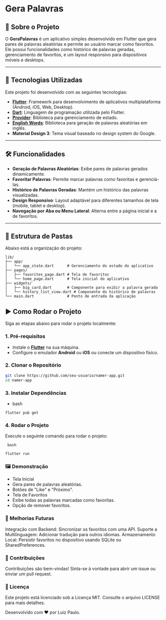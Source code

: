 # Gera Palavras

## 📝 Sobre o Projeto

O **GeraPalavras** é um aplicativo simples desenvolvido em Flutter que gera pares de palavras aleatórias e permite ao usuário marcar como favoritos. Ele possui funcionalidades como histórico de palavras geradas, gerenciamento de favoritos, e um layout responsivo para dispositivos móveis e desktops.

---

## 🚀 Tecnologias Utilizadas

Este projeto foi desenvolvido com as seguintes tecnologias:

- **[Flutter](https://flutter.dev/)**: Framework para desenvolvimento de aplicativos multiplataforma (Android, iOS, Web, Desktop).
- **[Dart](https://dart.dev/)**: Linguagem de programação utilizada pelo Flutter.
- **[Provider](https://pub.dev/packages/provider)**: Biblioteca para gerenciamento de estado.
- **[English Words](https://pub.dev/packages/english_words)**: Biblioteca para geração de palavras aleatórias em inglês.
- **Material Design 3**: Tema visual baseado no design system do Google.

---

## 🛠️ Funcionalidades

- **Geração de Palavras Aleatórias**: Exibe pares de palavras gerados dinamicamente.
- **Favoritar Palavras**: Permite marcar palavras como favoritas e gerenciá-las.
- **Histórico de Palavras Geradas**: Mantém um histórico das palavras visualizadas.
- **Design Responsivo**: Layout adaptável para diferentes tamanhos de tela (mobile, tablet e desktop).
- **Navegação por Aba ou Menu Lateral**: Alterna entre a página inicial e a de favoritos.

---

## 📂 Estrutura de Pastas

Abaixo está a organização do projeto:

```plaintext
lib/
├── app/
│   └── app_state.dart      # Gerenciamento do estado do aplicativo
├── pages/
│   ├── favorites_page.dart # Tela de favoritos
│   └── home_page.dart      # Tela inicial do aplicativo
├── widgets/
│   ├── big_card.dart       # Componente para exibir a palavra gerada
│   └── history_list_view.dart # Componente do histórico de palavras
└── main.dart               # Ponto de entrada da aplicação
```

## ▶️ Como Rodar o Projeto

Siga as etapas abaixo para rodar o projeto localmente:

### 1. Pré-requisitos

- Instale o **[Flutter](https://flutter.dev/docs/get-started/install)** na sua máquina.
- Configure o emulador **Android** ou **iOS** ou conecte um dispositivo físico.

### 2. Clonar o Repositório

```bash
git clone https://github.com/seu-usuario/namer-app.git
cd namer-app
```
### 3. Instalar Dependências
- bash
```
flutter pub get

```
### 4. Rodar o Projeto

Execute o seguinte comando para rodar o projeto:
```
 bash

flutter run
```
### 🖼️ Demonstração

- Tela Inicial
- Gera pares de palavras aleatórias.
- Botões de "Like" e "Próximo".
- Tela de Favoritos
- Exibe todas as palavras marcadas como favoritas.
- Opção de remover favoritos.
  
### 📌 Melhorias Futuras

Integração com Backend: Sincronizar os favoritos com uma API.
Suporte a Multilinguagem: Adicionar tradução para outros idiomas.
Armazenamento Local: Persistir favoritos no dispositivo usando SQLite ou SharedPreferences.

### 🤝 Contribuições

Contribuições são bem-vindas! Sinta-se à vontade para abrir um issue ou enviar um pull request.

### 📄 Licença

Este projeto está licenciado sob a Licença MIT. Consulte o arquivo LICENSE para mais detalhes.

Desenvolvido com ❤️ por Luiz Paulo.
